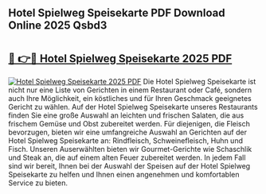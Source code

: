 ## Hotel Spielweg Speisekarte PDF Download Online 2025 Qsbd3

# <h2><a href="http://gcc3rhl.nevu.top/?p=Hotel+Spielweg+Speisekarte">🔗 👉🔴 Hotel Spielweg Speisekarte 2025 PDF</a></h2>

[![Hotel Spielweg Speisekarte 2025 PDF](https://i.imgur.com/dBaPXMq.png)](http://gcc3rhl.nevu.top/?p=Hotel+Spielweg+Speisekarte)
Die Hotel Spielweg Speisekarte ist nicht nur eine Liste von Gerichten in einem Restaurant oder Café, sondern auch Ihre Möglichkeit, ein köstliches und für Ihren Geschmack geeignetes Gericht zu wählen. Auf der Hotel Spielweg Speisekarte unseres Restaurants finden Sie eine große Auswahl an leichten und frischen Salaten, die aus frischem Gemüse und Obst zubereitet werden. Für diejenigen, die Fleisch bevorzugen, bieten wir eine umfangreiche Auswahl an Gerichten auf der Hotel Spielweg Speisekarte an: Rindfleisch, Schweinefleisch, Huhn und Fisch. Unseren Auserwählten bieten wir Gourmet-Gerichte wie Schaschlik und Steak an, die auf einem alten Feuer zubereitet werden. In jedem Fall sind wir bereit, Ihnen bei der Auswahl der Speisen auf der Hotel Spielweg Speisekarte zu helfen und Ihnen einen angenehmen und komfortablen Service zu bieten.
